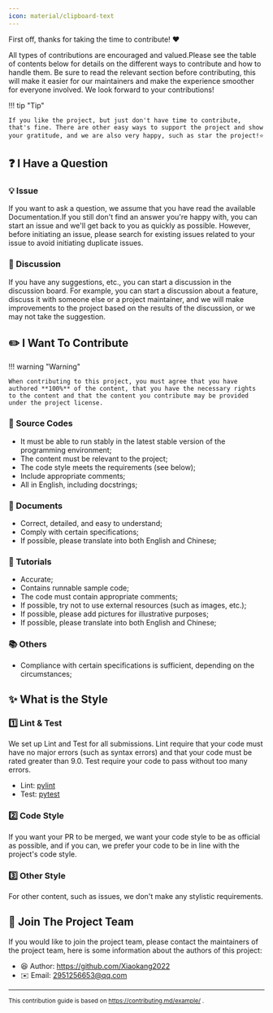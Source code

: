```yaml
---
icon: material/clipboard-text
---
```


First off, thanks for taking the time to contribute! ❤️

All types of contributions are encouraged and valued.Please see the table of contents below for details on the different ways to contribute and how to handle them. Be sure to read the relevant section before contributing, this will make it easier for our maintainers and make the experience smoother for everyone involved. We look forward to your contributions!

!!! tip "Tip"

    If you like the project, but just don't have time to contribute, that's fine. There are other easy ways to support the project and show your gratitude, and we are also very happy, such as star the project!⭐

## ❓ I Have a Question

### 💡 Issue

If you want to ask a question, we assume that you have read the available Documentation.If you still don't find an answer you're happy with, you can start an issue and we'll get back to you as quickly as possible. However, before initiating an issue, please search for existing issues related to your issue to avoid initiating duplicate issues.

### 💬 Discussion

If you have any suggestions, etc., you can start a discussion in the discussion board. For example, you can start a discussion about a feature, discuss it with someone else or a project maintainer, and we will make improvements to the project based on the results of the discussion, or we may not take the suggestion.

## ✏️ I Want To Contribute

!!! warning "Warning"

    When contributing to this project, you must agree that you have authored **100%** of the content, that you have the necessary rights to the content and that the content you contribute may be provided under the project license.

### 📝 Source Codes

* It must be able to run stably in the latest stable version of the programming environment;
* The content must be relevant to the project;
* The code style meets the requirements (see below);
* Include appropriate comments;
* All in English, including docstrings;

### 📑 Documents

* Correct, detailed, and easy to understand;
* Comply with certain specifications;
* If possible, please translate into both English and Chinese;

### 📖 Tutorials

* Accurate;
* Contains runnable sample code;
* The code must contain appropriate comments;
* If possible, try not to use external resources (such as images, etc.);
* If possible, please add pictures for illustrative purposes;
* If possible, please translate into both English and Chinese;

### 📚 Others

* Compliance with certain specifications is sufficient, depending on the circumstances;

## ✨ What is the Style

### 1️⃣ Lint & Test

We set up Lint and Test for all submissions. Lint require that your code must have no major errors (such as syntax errors) and that your code must be rated greater than 9.0. Test require your code to pass without too many errors.

* Lint: [pylint](https://github.com/pylint-dev/pylint)
* Test: [pytest](https://github.com/pytest-dev/pytest)

### 2️⃣ Code Style

If you want your PR to be merged, we want your code style to be as official as possible, and if you can, we prefer your code to be in line with the project's code style.

### 3️⃣ Other Style

For other content, such as issues, we don't make any stylistic requirements.

## 🤝 Join The Project Team

If you would like to join the project team, please contact the maintainers of the project team, here is some information about the authors of this project:

* 😆 Author: <https://github.com/Xiaokang2022>
* ✉️ Email: <2951256653@qq.com>

---

<small>This contribution guide is based on https://contributing.md/example/ .</small>
